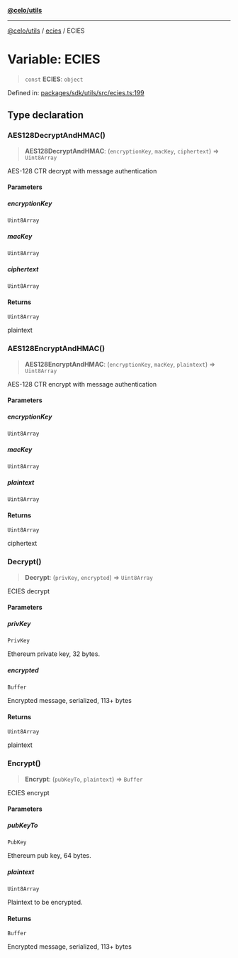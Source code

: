 [**@celo/utils**](../../README.md)

***

[@celo/utils](../../README.md) / [ecies](../README.md) / ECIES

# Variable: ECIES

> `const` **ECIES**: `object`

Defined in: [packages/sdk/utils/src/ecies.ts:199](https://github.com/celo-org/developer-tooling/blob/master/packages/sdk/utils/src/ecies.ts#L199)

## Type declaration

### AES128DecryptAndHMAC()

> **AES128DecryptAndHMAC**: (`encryptionKey`, `macKey`, `ciphertext`) => `Uint8Array`

AES-128 CTR decrypt with message authentication

#### Parameters

##### encryptionKey

`Uint8Array`

##### macKey

`Uint8Array`

##### ciphertext

`Uint8Array`

#### Returns

`Uint8Array`

plaintext

### AES128EncryptAndHMAC()

> **AES128EncryptAndHMAC**: (`encryptionKey`, `macKey`, `plaintext`) => `Uint8Array`

AES-128 CTR encrypt with message authentication

#### Parameters

##### encryptionKey

`Uint8Array`

##### macKey

`Uint8Array`

##### plaintext

`Uint8Array`

#### Returns

`Uint8Array`

ciphertext

### Decrypt()

> **Decrypt**: (`privKey`, `encrypted`) => `Uint8Array`

ECIES decrypt

#### Parameters

##### privKey

`PrivKey`

Ethereum private key, 32 bytes.

##### encrypted

`Buffer`

Encrypted message, serialized, 113+ bytes

#### Returns

`Uint8Array`

plaintext

### Encrypt()

> **Encrypt**: (`pubKeyTo`, `plaintext`) => `Buffer`

ECIES encrypt

#### Parameters

##### pubKeyTo

`PubKey`

Ethereum pub key, 64 bytes.

##### plaintext

`Uint8Array`

Plaintext to be encrypted.

#### Returns

`Buffer`

Encrypted message, serialized, 113+ bytes
